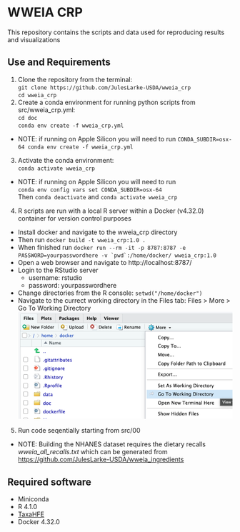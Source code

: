 # WWEIA CRP

This repository contains the scripts and data used for reproducing results and visualizations

## Use and Requirements

1. Clone the repository from the terminal:<br>`git clone https://github.com/JulesLarke-USDA/wweia_crp`<br>`cd wweia_crp`
2. Create a conda environment for running python scripts from src/wweia_crp.yml:<br>`cd doc`<br>`conda env create -f wweia_crp.yml`
- NOTE: if running on Apple Silicon you will need to run `CONDA_SUBDIR=osx-64 conda env create -f wweia_crp.yml`
3. Activate the conda environment:<br> `conda activate wweia_crp`
- NOTE: if running on Apple Silicon you will need to run<br> `conda env config vars set CONDA_SUBDIR=osx-64`<br> Then `conda deactivate` and `conda activate wweia_crp`
4. R scripts are run with a local R server within a Docker (v4.32.0) container for version control purposes <br>
- Install docker and navigate to the wweia_crp directory
- Then run `docker build -t wweia_crp:1.0 .`
- When finished run ``docker run --rm -it -p 8787:8787 -e PASSWORD=yourpasswordhere -v `pwd`:/home/docker/ wweia_crp:1.0``
- Open a web browser and navigate to http://localhost:8787/
- Login to the RStudio server
  * username: rstudio
  * password: yourpasswordhere
- Change directories from the R console: `setwd("/home/docker")`
- Navigate to the currect working directory in the Files tab: Files > More > Go To Working Directory
![image](https://github.com/JulesLarke-USDA/wweia_crp/blob/main/doc/readme.png)
5.  Run code seqentially starting from src/00
- NOTE: Building the NHANES dataset requires the dietary recalls *wweia_all_recalls.txt* which can be generated from https://github.com/JulesLarke-USDA/wweia_ingredients

## Required software
- Miniconda
- R 4.1.0
- [TaxaHFE](https://github.com/aoliver44/taxaHFE/tree/51-fixes-to-output-files-for-taxahfe-ml)
- Docker 4.32.0

